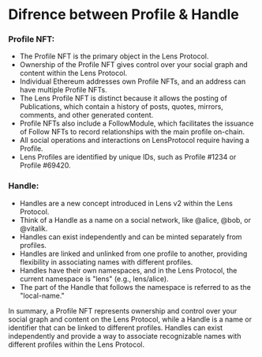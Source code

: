# Difrence between Profile & Handle

### **Profile NFT:**

* The Profile NFT is the primary object in the Lens Protocol.
* Ownership of the Profile NFT gives control over your social graph and content within the Lens Protocol.
* Individual Ethereum addresses own Profile NFTs, and an address can have multiple Profile NFTs.
* The Lens Profile NFT is distinct because it allows the posting of Publications, which contain a history of posts, quotes, mirrors, comments, and other generated content.
* Profile NFTs also include a FollowModule, which facilitates the issuance of Follow NFTs to record relationships with the main profile on-chain.
* All social operations and interactions on LensProtocol require having a Profile.
* Lens Profiles are identified by unique IDs, such as Profile #1234 or Profile #69420.

### **Handle:**

* Handles are a new concept introduced in Lens v2 within the Lens Protocol.
* Think of a Handle as a name on a social network, like @alice, @bob, or @vitalik.
* Handles can exist independently and can be minted separately from profiles.
* Handles are linked and unlinked from one profile to another, providing flexibility in associating names with different profiles.
* Handles have their own namespaces, and in the Lens Protocol, the current namespace is "lens" (e.g., lens/alice).
* The part of the Handle that follows the namespace is referred to as the "local-name."



In summary, a Profile NFT represents ownership and control over your social graph and content on the Lens Protocol, while a Handle is a name or identifier that can be linked to different profiles. Handles can exist independently and provide a way to associate recognizable names with different profiles within the Lens Protocol.
